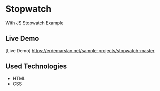 # Stopwatch

With JS Stopwatch Example


## Live Demo

[Live Demo] https://erdemarslan.net/sample-projects/stopwatch-master


## Used Technologies 

+ HTML
+ CSS
